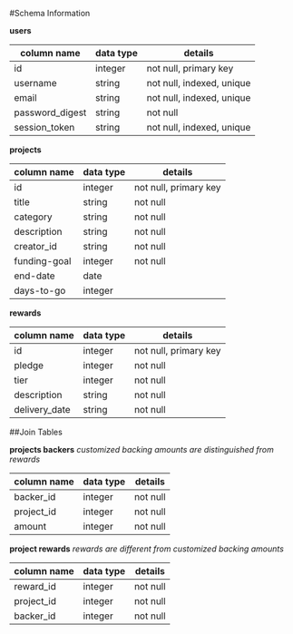 #Schema Information

**users**

| column name | data type | details |
|----------|----------|------------|
|  id    | integer | not null, primary key |
| username  |  string   | not null, indexed, unique |
| email | string | not null, indexed, unique |
| password_digest | string | not null |
| session_token | string | not null, indexed, unique |

**projects**

| column name | data type | details |
|-------|-------|-------|
|  id    | integer | not null, primary key |
| title  |  string   | not null |
| category | string | not null |
| description | string | not null |
| creator_id | string | not null |
| funding-goal | integer | not null|
| end-date | date | |
| days-to-go | integer | |

**rewards**

| column name | data type | details |
|-------|-------|-------|
|  id    | integer | not null, primary key |
| pledge  |  integer   | not null |
| tier | integer | not null |
| description | string | not null |
| delivery_date | string | not null |

##Join Tables

**projects backers**
*customized backing amounts are distinguished from rewards*

| column name | data type | details |
|-------|-------|-------|
| backer_id    | integer | not null |
| project_id  |  integer   | not null |
| amount | integer | not null |

**project rewards**
*rewards are different from customized backing amounts*

| column name | data type | details |
|-------|-------|-------|
| reward_id    | integer | not null |
| project_id  |  integer   | not null |
| backer_id   |  integer | not null |
